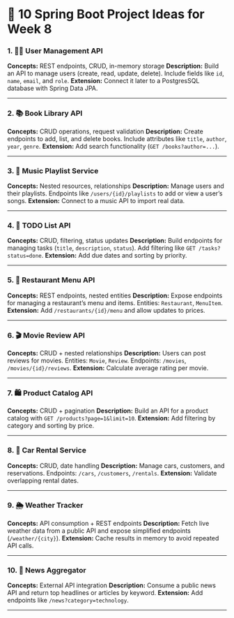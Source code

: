 # 🧩 10 Spring Boot Project Ideas for Week 8

### 1. 🧑‍💻 **User Management API**

**Concepts:** REST endpoints, CRUD, in-memory storage
**Description:** Build an API to manage users (create, read, update, delete).
Include fields like `id`, `name`, `email`, and `role`.
**Extension:** Connect it later to a PostgresSQL database with Spring Data JPA.

---

### 2. 📚 **Book Library API**

**Concepts:** CRUD operations, request validation
**Description:** Create endpoints to add, list, and delete books.
Include attributes like `title`, `author`, `year`, `genre`.
**Extension:** Add search functionality (`GET /books?author=...`).

---

### 3. 🎵 **Music Playlist Service**

**Concepts:** Nested resources, relationships
**Description:** Manage users and their playlists.
Endpoints like `/users/{id}/playlists` to add or view a user’s songs.
**Extension:** Connect to a music API to import real data.

---

### 4. 📝 **TODO List API**

**Concepts:** CRUD, filtering, status updates
**Description:** Build endpoints for managing tasks (`title`, `description`, `status`).
Add filtering like `GET /tasks?status=done`.
**Extension:** Add due dates and sorting by priority.

---

### 5. 🍔 **Restaurant Menu API**

**Concepts:** REST endpoints, nested entities
**Description:** Expose endpoints for managing a restaurant’s menu and items.
Entities: `Restaurant`, `MenuItem`.
**Extension:** Add `/restaurants/{id}/menu` and allow updates to prices.

---

### 6. 🎬 **Movie Review API**

**Concepts:** CRUD + nested relationships
**Description:** Users can post reviews for movies.
Entities: `Movie`, `Review`.
Endpoints: `/movies`, `/movies/{id}/reviews`.
**Extension:** Calculate average rating per movie.

---

### 7. 🛍️ **Product Catalog API**

**Concepts:** CRUD + pagination
**Description:** Build an API for a product catalog with `GET /products?page=1&limit=10`.
**Extension:** Add filtering by category and sorting by price.

---

### 8. 🚗 **Car Rental Service**

**Concepts:** CRUD, date handling
**Description:** Manage cars, customers, and reservations.
Endpoints: `/cars`, `/customers`, `/rentals`.
**Extension:** Validate overlapping rental dates.

---

### 9. 🌦️ **Weather Tracker**

**Concepts:** API consumption + REST endpoints
**Description:** Fetch live weather data from a public API and expose simplified endpoints (`/weather/{city}`).
**Extension:** Cache results in memory to avoid repeated API calls.

---

### 10. 📰 **News Aggregator**

**Concepts:** External API integration
**Description:** Consume a public news API and return top headlines or articles by keyword.
**Extension:** Add endpoints like `/news?category=technology`.

---

